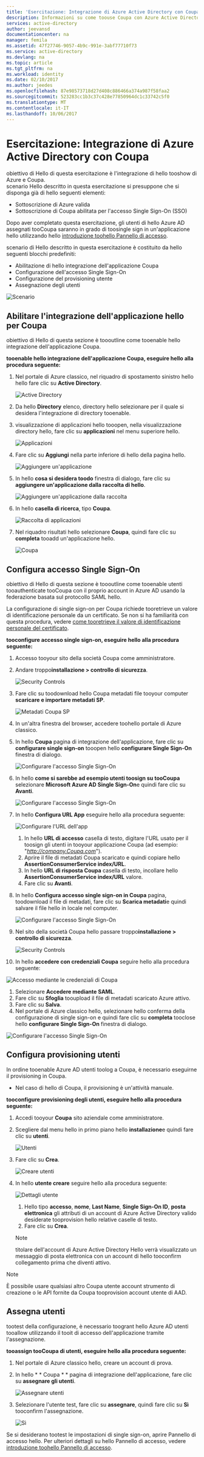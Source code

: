 ```yaml
---
title: 'Esercitazione: Integrazione di Azure Active Directory con Coupa | Documentazione Microsoft'
description: Informazioni su come toouse Coupa con Azure Active Directory tooenable single sign-on, il provisioning automatizzato e molto altro!
services: active-directory
author: jeevansd
documentationcenter: na
manager: femila
ms.assetid: 47f27746-9057-4b9c-991e-3abf77710f73
ms.service: active-directory
ms.devlang: na
ms.topic: article
ms.tgt_pltfrm: na
ms.workload: identity
ms.date: 02/10/2017
ms.author: jeedes
ms.openlocfilehash: 87e98573718d27d408c886466a374a987f58faa2
ms.sourcegitcommit: 523283cc1b3c37c428e77850964dc1c33742c5f0
ms.translationtype: MT
ms.contentlocale: it-IT
ms.lasthandoff: 10/06/2017
---
```

# <a name="tutorial-azure-active-directory-integration-with-coupa"></a>Esercitazione: Integrazione di Azure Active Directory con Coupa
obiettivo di Hello di questa esercitazione è l'integrazione di hello tooshow di Azure e Coupa.  
scenario Hello descritto in questa esercitazione si presuppone che si disponga già di hello seguenti elementi:

* Sottoscrizione di Azure valida
* Sottoscrizione di Coupa abilitata per l'accesso Single Sign-On (SSO)

Dopo aver completato questa esercitazione, gli utenti di hello Azure AD assegnati tooCoupa saranno in grado di toosingle sign in un'applicazione hello utilizzando hello [introduzione toohello Pannello di accesso](active-directory-saas-access-panel-introduction.md).

scenario di Hello descritto in questa esercitazione è costituito da hello seguenti blocchi predefiniti:

* Abilitazione di hello integrazione dell'applicazione Coupa
* Configurazione dell'accesso Single Sign-On
* Configurazione del provisioning utente
* Assegnazione degli utenti

![Scenario](./media/active-directory-saas-coupa-tutorial/IC791897.png "Scenario")

## <a name="enable-hello-application-integration-for-coupa"></a>Abilitare l'integrazione dell'applicazione hello per Coupa
obiettivo di Hello di questa sezione è toooutline come tooenable hello integrazione dell'applicazione Coupa.

**tooenable hello integrazione dell'applicazione Coupa, eseguire hello alla procedura seguente:**

1. Nel portale di Azure classico, nel riquadro di spostamento sinistro hello hello fare clic su **Active Directory**.
   
   ![Active Directory](./media/active-directory-saas-coupa-tutorial/IC700993.png "Active Directory")
2. Da hello **Directory** elenco, directory hello selezionare per il quale si desidera l'integrazione di directory tooenable.
3. visualizzazione di applicazioni hello tooopen, nella visualizzazione directory hello, fare clic su **applicazioni** nel menu superiore hello.
   
   ![Applicazioni](./media/active-directory-saas-coupa-tutorial/IC700994.png "Applicazioni")
4. Fare clic su **Aggiungi** nella parte inferiore di hello della pagina hello.
   
   ![Aggiungere un'applicazione](./media/active-directory-saas-coupa-tutorial/IC749321.png "Aggiungere un'applicazione")
5. In hello **cosa si desidera toodo** finestra di dialogo, fare clic su **aggiungere un'applicazione dalla raccolta di hello**.
   
   ![Aggiungere un'applicazione dalla raccolta](./media/active-directory-saas-coupa-tutorial/IC749322.png "Aggiungere un'applicazione dalla raccolta")
6. In hello **casella di ricerca**, tipo **Coupa**.
   
   ![Raccolta di applicazioni](./media/active-directory-saas-coupa-tutorial/IC791898.png "Raccolta di applicazioni")
7. Nel riquadro risultati hello selezionare **Coupa**, quindi fare clic su **completa** tooadd un'applicazione hello.
   
   ![Coupa](./media/active-directory-saas-coupa-tutorial/IC791899.png "Coupa")
   
## <a name="configure-single-sign-on"></a>Configura accesso Single Sign-On

obiettivo di Hello di questa sezione è toooutline come tooenable utenti tooauthenticate tooCoupa con il proprio account in Azure AD usando la federazione basata sul protocollo SAML hello.  

La configurazione di single sign-on per Coupa richiede tooretrieve un valore di identificazione personale da un certificato. Se non si ha familiarità con questa procedura, vedere [come tooretrieve il valore di identificazione personale del certificato](http://youtu.be/YKQF266SAxI).

**tooconfigure accesso single sign-on, eseguire hello alla procedura seguente:**

1. Accesso tooyour sito della società Coupa come amministratore.
2. Andare troppo**installazione \> controllo di sicurezza**.
   
   ![Security Controls](./media/active-directory-saas-coupa-tutorial/IC791900.png "Security Controls")
3. Fare clic su toodownload hello Coupa metadati file tooyour computer **scaricare e importare metadati SP**.
   
   ![Metadati Coupa SP](./media/active-directory-saas-coupa-tutorial/IC791901.png "Metadati Coupa SP")
4. In un'altra finestra del browser, accedere toohello portale di Azure classico.
5. In hello **Coupa** pagina di integrazione dell'applicazione, fare clic su **configurare single sign-on** tooopen hello **configurare Single Sign-On** finestra di dialogo.
   
   ![Configurare l'accesso Single Sign-On](./media/active-directory-saas-coupa-tutorial/IC791902.png "Configurare l'accesso Single Sign-On")
6. In hello **come si sarebbe ad esempio utenti toosign su tooCoupa** selezionare **Microsoft Azure AD Single Sign-On**e quindi fare clic su **Avanti**.
   
   ![Configurare l'accesso Single Sign-On](./media/active-directory-saas-coupa-tutorial/IC791903.png "Configurare l'accesso Single Sign-On")
7. In hello **Configura URL App** eseguire hello alla procedura seguente:
   
   ![Configurare l'URL dell'app](./media/active-directory-saas-coupa-tutorial/IC791904.png "Configurare l'URL dell'app")   
   1. In hello **URL di accesso** casella di testo, digitare l'URL usato per il toosign gli utenti in tooyour applicazione Coupa (ad esempio: "*http://company.Coupa.com*").
   2. Aprire il file di metadati Coupa scaricato e quindi copiare hello **AssertionConsumerService index/URL**.
   3. In hello **URL di risposta Coupa** casella di testo, incollare hello **AssertionConsumerService index/URL** valore.
   4. Fare clic su **Avanti**.
8. In hello **Configura accesso single sign-on in Coupa** pagina, toodownload il file di metadati, fare clic su **Scarica metadati**e quindi salvare il file hello in locale nel computer.
   
   ![Configurare l'accesso Single Sign-On](./media/active-directory-saas-coupa-tutorial/IC791905.png "Configurare l'accesso Single Sign-On")
9. Nel sito della società Coupa hello passare troppo**installazione \> controllo di sicurezza**.
   
   ![Security Controls](./media/active-directory-saas-coupa-tutorial/IC791900.png "Security Controls")
10. In hello **accedere con credenziali Coupa** seguire hello alla procedura seguente:  

   ![Accesso mediante le credenziali di Coupa](./media/active-directory-saas-coupa-tutorial/IC791906.png "Accesso mediante le credenziali di Coupa") 
   1. Selezionare **Accedere mediante SAML**.
   2. Fare clic su **Sfoglia** tooupload il file di metadati scaricato Azure attivo.
   3. Fare clic su **Salva**.
11. Nel portale di Azure classico hello, selezionare hello conferma della configurazione di single sign-on e quindi fare clic su **completa** tooclose hello **configurare Single Sign-On** finestra di dialogo.
    
   ![Configurare l'accesso Single Sign-On](./media/active-directory-saas-coupa-tutorial/IC791907.png "Configurare l'accesso Single Sign-On")
    
## <a name="configure-user-provisioning"></a>Configura provisioning utenti

In ordine tooenable Azure AD utenti toolog a Coupa, è necessario eseguirne il provisioning in Coupa.  

* Nel caso di hello di Coupa, il provisioning è un'attività manuale.

**tooconfigure provisioning degli utenti, eseguire hello alla procedura seguente:**

1. Accedi tooyour **Coupa** sito aziendale come amministratore.
2. Scegliere dal menu hello in primo piano hello **installazione**e quindi fare clic su **utenti**.
   
   ![Utenti](./media/active-directory-saas-coupa-tutorial/IC791908.png "Utenti")
3. Fare clic su **Crea**.
   
   ![Creare utenti](./media/active-directory-saas-coupa-tutorial/IC791909.png "Creare utenti")
4. In hello **utente creare** seguire hello alla procedura seguente:
   
   ![Dettagli utente](./media/active-directory-saas-coupa-tutorial/IC791910.png "Dettagli utente")
   
   1. Hello tipo **accesso**, **nome**, **Last Name**, **Single Sign-On ID**, **posta elettronica** gli attributi di un account di Azure Active Directory valido desiderate tooprovision hello relative caselle di testo.
   2. Fare clic su **Crea**.   
   >[!NOTE]
   >titolare dell'account di Azure Active Directory Hello verrà visualizzato un messaggio di posta elettronica con un account di hello tooconfirm collegamento prima che diventi attivo. 
   > 

>[!NOTE]
>È possibile usare qualsiasi altro Coupa utente account strumento di creazione o le API fornite da Coupa tooprovision account utente di AAD. 
> 

## <a name="assign-users"></a>Assegna utenti
tootest della configurazione, è necessario toogrant hello Azure AD utenti tooallow utilizzando il tooit di accesso dell'applicazione tramite l'assegnazione.

**tooassign tooCoupa di utenti, eseguire hello alla procedura seguente:**

1. Nel portale di Azure classico hello, creare un account di prova.
2. In hello * * Coupa * * pagina di integrazione dell'applicazione, fare clic su **assegnare gli utenti**.
   
   ![Assegnare utenti](./media/active-directory-saas-coupa-tutorial/IC791911.png "Assegnare utenti")
3. Selezionare l'utente test, fare clic su **assegnare**, quindi fare clic su **Sì** tooconfirm l'assegnazione.
   
   ![Sì](./media/active-directory-saas-coupa-tutorial/IC767830.png "Sì")

Se si desiderano tootest le impostazioni di single sign-on, aprire Pannello di accesso hello. Per ulteriori dettagli su hello Pannello di accesso, vedere [introduzione toohello Pannello di accesso](active-directory-saas-access-panel-introduction.md).

